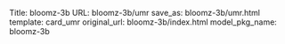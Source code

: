 Title: bloomz-3b
URL: bloomz-3b/umr
save_as: bloomz-3b/umr.html
template: card_umr
original_url: bloomz-3b/index.html
model_pkg_name: bloomz-3b

